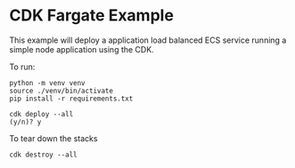 
# CDK Fargate Example

This example will deploy a application load balanced ECS service running a simple node application using the CDK. 

To run:
```
python -m venv venv
source ./venv/bin/activate
pip install -r requirements.txt 

cdk deploy --all
(y/n)? y 
```

To tear down the stacks
```
cdk destroy --all 
```
